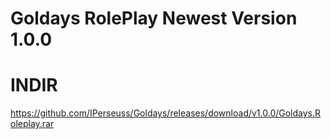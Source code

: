 # Goldays RolePlay Newest Version 1.0.0

# INDIR

https://github.com/IPerseuss/Goldays/releases/download/v1.0.0/Goldays.Roleplay.rar
